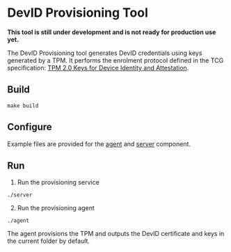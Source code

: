 # DevID Provisioning Tool

**This tool is still under development and is not ready for production use yet.**

The DevID Provisioning tool generates DevID credentials using keys generated by a TPM.
It performs the enrolment protocol defined in the TCG specification: [TPM 2.0 Keys for Device Identity and Attestation](https://trustedcomputinggroup.org/wp-content/uploads/TCG_IWG_DevID_v1r2_02dec2020.pdf).


## Build
```
make build
```

## Configure
Example files are provided for the [agent](agent.conf) and [server](server.conf) component.


## Run

1. Run the provisioning service
```
./server
```

2. Run the provisioning agent
```
./agent
```

The agent provisions the TPM and outputs the DevID certificate and keys in the current folder by default.
